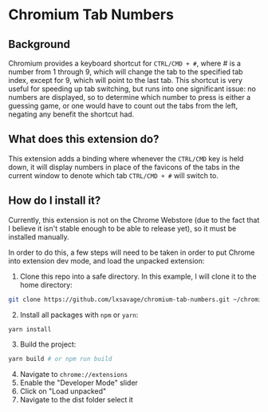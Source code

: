 # Chromium Tab Numbers

## Background

Chromium provides a keyboard shortcut for `CTRL/CMD + #`, where # is a number
from 1 through 9, which will change the tab to the specified tab index, except
for 9, which will point to the last tab. This shortcut is very useful for
speeding up tab switching, but runs into one significant issue: no numbers
are displayed, so to determine which number to press is either a guessing
game, or one would have to count out the tabs from the left, negating any
benefit the shortcut had.

## What does this extension do?

This extension adds a binding where whenever the `CTRL/CMD` key is held down,
it will display numbers in place of the favicons of the tabs in the current
window to denote which tab `CTRL/CMD + #` will switch to.

## How do I install it?

Currently, this extension is not on the Chrome Webstore (due to the fact that I
believe it isn't stable enough to be able to release yet), so it must be
installed manually.

In order to do this, a few steps will need to be taken in order to put Chrome
into extension dev mode, and load the unpacked extension:

1. Clone this repo into a safe directory. In this example, I will clone it to
   the home directory:

```bash
git clone https://github.com/lxsavage/chromium-tab-numbers.git ~/chromium-tab-numbers
```

2. Install all packages with `npm` or `yarn`:

```bash
yarn install
```

3. Build the project:

```bash
yarn build # or npm run build
```

4. Navigate to `chrome://extensions`
5. Enable the "Developer Mode" slider
6. Click on "Load unpacked"
7. Navigate to the dist folder select it
